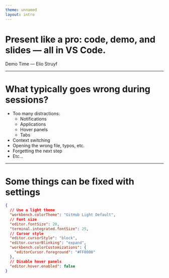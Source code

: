 ```yaml
---
theme: unnamed
layout: intro
---
```


# Present like a pro: code, demo, and slides — all in VS Code.

Demo Time &mdash; Elio Struyf

---

# What typically goes wrong during sessions?

- Too many distractions:
  - Notifications
  - Applications
  - Hover panels
  - Tabs
- Context switching
- Opening the wrong file, typos, etc.
- Forgetting the next step
- Etc...

---

# Some things can be fixed with settings

```json
{
  // Use a light theme
  "workbench.colorTheme": "GitHub Light Default",
  // Font size
  "editor.fontSize": 20,
  "terminal.integrated.fontSize": 25,
  // Cursor style
  "editor.cursorStyle": "block",
  "editor.cursorBlinking": "expand",
  "workbench.colorCustomizations": {
    "editorCursor.foreground": "#FF0000"
  },
  // Disable hover panels
  "editor.hover.enabled": false
}
```
